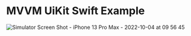 # MVVM UiKit Swift Example

![Simulator Screen Shot - iPhone 13 Pro Max - 2022-10-04 at 09 56 45](https://user-images.githubusercontent.com/30703894/193825079-ce297307-a6a8-455a-8065-0f9fc190bb4f.png)
